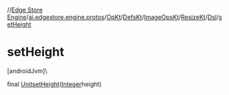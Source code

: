 //[Edge Store Engine](../../../../../../../index.md)/[ai.edgestore.engine.protos](../../../../../index.md)/[OpKt](../../../../index.md)/[DefsKt](../../../index.md)/[ImageOpsKt](../../index.md)/[ResizeKt](../index.md)/[Dsl](index.md)/[setHeight](set-height.md)

# setHeight

[androidJvm]\

final [Unit](https://kotlinlang.org/api/latest/jvm/stdlib/kotlin/-unit/index.html)[setHeight](set-height.md)([Integer](https://developer.android.com/reference/kotlin/java/lang/Integer.html)height)
